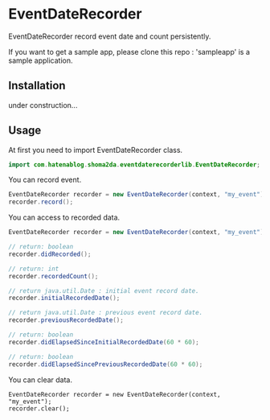 EventDateRecorder
===========

EventDateRecorder record event date and count persistently.

If you want to get a sample app, please clone this repo : 'sampleapp' is a sample application.

## Installation

under construction...

## Usage

At first you need to import EventDateRecorder class.
```java
import com.hatenablog.shoma2da.eventdaterecorderlib.EventDateRecorder;
```

You can record event.
```java
EventDateRecorder recorder = new EventDateRecorder(context, "my_event");
recorder.record();
```

You can access to recorded data.
```java
EventDateRecorder recorder = new EventDateRecorder(context, "my_event");

// return: boolean
recorder.didRecorded();

// return: int
recorder.recordedCount();

// return java.util.Date : initial event record date.
recorder.initialRecordedDate();

// return java.util.Date : previous event record date.
recorder.previousRecordedDate();

// return: boolean
recorder.didElapsedSinceInitialRecordedDate(60 * 60);

// return: boolean
recorder.didElapsedSincePreviousRecordedDate(60 * 60);
```

You can clear data.
```objc
EventDateRecorder recorder = new EventDateRecorder(context, "my_event");
recorder.clear();
```
